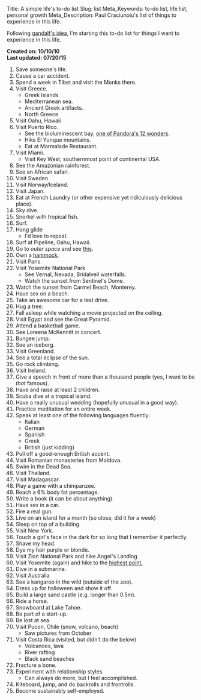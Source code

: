 Title: A simple life's to-do list
Slug: list
Meta_Keywords: to-do list, life list, personal growth
Meta_Description: Paul Craciunoiu's list of things to experience in this life.

Following [gandalf's idea](http://diary.braniecki.net/2009/02/13/150-things-to-do-before-you-turn-30/), I'm starting this to-do list for things I want to experience in this life.

__Created on: 10/10/10__<br>
__Last updated: 07/20/15__

1. Save someone's life.
1. <span class="done">Cause a car accident.</span>
1. Spend a week in Tibet and visit the Monks there.
1. Visit Greece.
	* Greek Islands
	* Mediterranean sea.
	* Ancient Greek artifacts.
	* North Greece
1. <span class="done">Visit Oahu, Hawaii</span>
1. <span class="done">Visit Puerto Rico.</span>
	* See the bioluminescent bay, [one of Pandora's 12 wonders](http://ecorazzi.com/slideshow/pandora-on-earth-12-places-and-things-that-remind-us-of-avatar/123/).
	* Hike El Yunque mountains.
	* Eat at Marmalade Restaurant.
1. <span class="done">Visit Miami.</span>
	* Visit Key West, southernmost point of continental USA.
1. See the Amazonian rainforest.
1. See an African safari.
1. <span class="done">Visit Sweden</span>
1. Visit Norway/Iceland.
1. Visit Japan.
1. Eat at French Laundry (or other expensive yet ridiculously delicious place).
1. <span class="done">Sky dive.</span>
1. <span class="done">Snorkel with tropical fish.</span>
1. <span class="done">Surf.</span>
1. <span class="done">Hang glide</span>
    * I'd love to repeat.
1. Surf at Pipeline, Oahu, Hawaii.
1. Go to _outer space_ and see [this](http://www.astronomic.ro/wp-content/uploads/2010/06/eso1027a.jpg).
1. <span class="done">Own a [hammock](http://en.wikipedia.org/wiki/Hammock).</span>
1. <span class="done">Visit Paris.</span>
1. <span class="done">Visit Yosemite National Park.</span>
	* See Vernal, Nevada, Bridalveil waterfalls.
	* Watch the sunset from Sentinel's Dome.
1. <span class="done">Watch the sunset from Carmel Beach, Monterey.</span>
1. Have sex on a beach.
1. Take an awesome car for a test drive.
1. <span class="done">Hug a tree.</span>
1. <span class="done">Fall asleep while watching a movie projected on the ceiling.</span>
1. Visit Egypt and see the Great Pyramid.
1. Attend a basketball game.
1. See Loreena McKennitt in concert.
1. Bungee jump.
1. See an iceberg.
1. Visit Greenland.
1. <span class="done">See a total eclipse of the sun.</span>
1. <span class="done">Go rock climbing.</span>
1. Visit Ireland.
1. Give a speech in front of more than a thousand people (yes, I want to be _that_ famous).
1. Have and raise at least 2 children.
1. <span class="done">Scuba dive at a tropical island.</span>
1. Have a really unusual wedding (hopefully unusual in a good way).
1. <span class="done">Practice meditation for an entire week.</span>
1. Speak at least one of the following languages fluently:
	* Italian
	* German
	* Spanish
	* Greek
	* British (just kidding)
1. Pull off a good-enough British accent.
1. Visit Romanian monasteries from Moldova.
1. Swim in the Dead Sea.
1. <span class="done">Visit Thailand</span>.
1. Visit Madagascar.
1. Play a game with a chimpanzee.
1. Reach a 6% body fat percentage.
1. Write a book (it can be about anything).
1. <span class="done">Have sex in a car.</span>
1. Fire a real gun.
1. Live on an island for a month (so close, did it for a week)
1. Sleep on top of a building.
1. <span class="done">Visit New York.</span>
1. <span class="done">Touch a girl's face in the dark for so long that I remember it perfectly.</span>
1. Shave my head.
1. Dye my hair purple or blonde.
1. Visit Zion National Park and hike Angel's Landing
1. Visit Yosemite (again) and hike to the [highest point.](http://en.wikipedia.org/wiki/Mount_Lyell_%28California%29)
1. Dive in a submarine.
1. Visit Australia
1. See a kangaroo in the wild (outside of the zoo).
1. <span class="done">Dress up for halloween and show it off.</span>
1. Build a large sand castle (e.g. longer than 0.5m).
1. Ride a horse.
1. <span class="done">Snowboard at Lake Tahoe.</span>
1. <span class="done">Be part of a start-up.</span>
1. Be lost at sea.
1. Visit Pucon, Chile (snow, volcano, beach)
	* Saw pictures from October
1. Visit Costa Rica (visited, but didn't do the below)
	* Volcanoes, lava
	* River rafting
	* Black sand beaches
1. <span class="done">Fracture a bone.</span>
1. <span class="done">Experiment with relationship styles.</span>
	* Can always do more, but I feel accomplished.
1. <span class="done">Kiteboard, jump, and do backrolls and frontrolls.</span>
1. <span class="done">Become sustainably self-employed.</span>